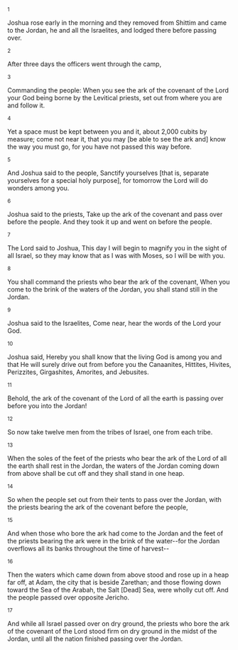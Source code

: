 <sup>1</sup> 

Joshua rose early in the morning and they removed from Shittim and came to the Jordan, he and all the Israelites, and lodged there before passing over. 

<sup>2</sup> 

After three days the officers went through the camp, 

<sup>3</sup> 

Commanding the people: When you see the ark of the covenant of the Lord your God being borne by the Levitical priests, set out from where you are and follow it. 

<sup>4</sup> 

Yet a space must be kept between you and it, about 2,000 cubits by measure; come not near it, that you may [be able to see the ark and] know the way you must go, for you have not passed this way before. 

<sup>5</sup> 

And Joshua said to the people, Sanctify yourselves [that is, separate yourselves for a special holy purpose], for tomorrow the Lord will do wonders among you. 

<sup>6</sup> 

Joshua said to the priests, Take up the ark of the covenant and pass over before the people. And they took it up and went on before the people. 

<sup>7</sup> 

The Lord said to Joshua, This day I will begin to magnify you in the sight of all Israel, so they may know that as I was with Moses, so I will be with you. 

<sup>8</sup> 

You shall command the priests who bear the ark of the covenant, When you come to the brink of the waters of the Jordan, you shall stand still in the Jordan. 

<sup>9</sup> 

Joshua said to the Israelites, Come near, hear the words of the Lord your God. 

<sup>10</sup> 

Joshua said, Hereby you shall know that the living God is among you and that He will surely drive out from before you the Canaanites, Hittites, Hivites, Perizzites, Girgashites, Amorites, and Jebusites. 

<sup>11</sup> 

Behold, the ark of the covenant of the Lord of all the earth is passing over before you into the Jordan! 

<sup>12</sup> 

So now take twelve men from the tribes of Israel, one from each tribe. 

<sup>13</sup> 

When the soles of the feet of the priests who bear the ark of the Lord of all the earth shall rest in the Jordan, the waters of the Jordan coming down from above shall be cut off and they shall stand in one heap. 

<sup>14</sup> 

So when the people set out from their tents to pass over the Jordan, with the priests bearing the ark of the covenant before the people, 

<sup>15</sup> 

And when those who bore the ark had come to the Jordan and the feet of the priests bearing the ark were in the brink of the water--for the Jordan overflows all its banks throughout the time of harvest-- 

<sup>16</sup> 

Then the waters which came down from above stood and rose up in a heap far off, at Adam, the city that is beside Zarethan; and those flowing down toward the Sea of the Arabah, the Salt [Dead] Sea, were wholly cut off. And the people passed over opposite Jericho. 

<sup>17</sup> 

And while all Israel passed over on dry ground, the priests who bore the ark of the covenant of the Lord stood firm on dry ground in the midst of the Jordan, until all the nation finished passing over the Jordan.